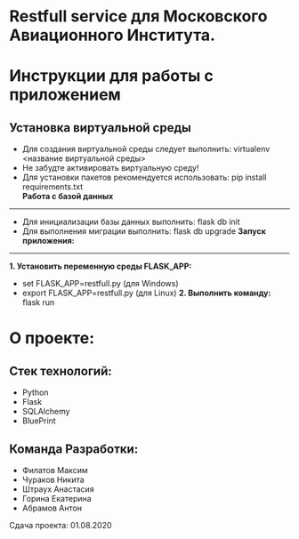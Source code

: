Restfull service для Московского Авиационного Института. 
=========================================================

# Инструкции для работы с приложением  
**Установка виртуальной среды**  
-------------------------------
* Для создания виртуальной среды следует выполнить: virtualenv <название виртуальной среды>
* Не забудте активировать виртуальную среду!
* Для установки пакетов рекомендуется использовать: pip install requirements.txt  
**Работа с базой данных**  
-------------------------
* Для инициализации базы данных выполнить: flask db init
* Для выполнения миграции выполнить: flask db upgrade
**Запуск приложения:**  
-------------------
**1. Установить переменную среды FLASK_APP:**  
* set FLASK_APP=restfull.py (для Windows)
* export FLASK_APP=restfull.py (для Linux)
**2. Выполнить команду:**  
flask run

# О проекте:  
Стек технологий: 
----------------
* Python
* Flask 
* SQLAlchemy
* BluePrint

Команда Разработки: 
-------------------
* Филатов Максим
* Чураков Никита
* Штраух Анастасия 
* Горина Екатерина
* Абрамов Антон




Сдача проекта: 01.08.2020
